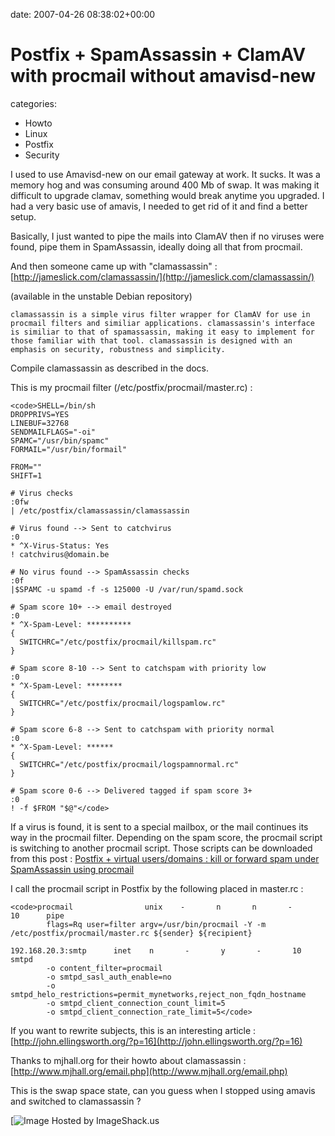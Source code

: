 


date: 2007-04-26 08:38:02+00:00


# Postfix + SpamAssassin + ClamAV with procmail without amavisd-new

categories:
- Howto
- Linux
- Postfix
- Security


I used to use Amavisd-new on our email gateway at work. It sucks. It was a memory hog and was consuming around 400 Mb of swap. It was making it difficult to upgrade clamav, something would break anytime you upgraded. I had a very basic use of amavis, I needed to get rid of it and find a better setup.

Basically, I just wanted to pipe the mails into ClamAV then if no viruses were found, pipe them in SpamAssassin, ideally doing all that from procmail. 

And then someone came up with "clamassassin" : [http://jameslick.com/clamassassin/](http://jameslick.com/clamassassin/)

(available in the unstable Debian repository)

`clamassassin is a simple virus filter wrapper for ClamAV for use in procmail filters and similiar applications. clamassassin's interface is similiar to that of spamassassin, making it easy to implement for those familiar with that tool. clamassassin is designed with an emphasis on security, robustness and simplicity. `

Compile clamassassin as described in the docs.

This is my procmail filter (/etc/postfix/procmail/master.rc) :

    
    <code>SHELL=/bin/sh
    DROPPRIVS=YES
    LINEBUF=32768
    SENDMAILFLAGS="-oi"
    SPAMC="/usr/bin/spamc"
    FORMAIL="/usr/bin/formail"
    
    FROM=""
    SHIFT=1
    
    # Virus checks
    :0fw
    | /etc/postfix/clamassassin/clamassassin
    
    # Virus found --> Sent to catchvirus
    :0
    * ^X-Virus-Status: Yes
    ! catchvirus@domain.be
    
    # No virus found --> SpamAssassin checks
    :0f
    |$SPAMC -u spamd -f -s 125000 -U /var/run/spamd.sock
    
    # Spam score 10+ --> email destroyed
    :0
    * ^X-Spam-Level: **********
    {
      SWITCHRC="/etc/postfix/procmail/killspam.rc"
    }
    
    # Spam score 8-10 --> Sent to catchspam with priority low
    :0
    * ^X-Spam-Level: ********
    {
      SWITCHRC="/etc/postfix/procmail/logspamlow.rc"
    }
    
    # Spam score 6-8 --> Sent to catchspam with priority normal
    :0
    * ^X-Spam-Level: ******
    {
      SWITCHRC="/etc/postfix/procmail/logspamnormal.rc"
    }
    
    # Spam score 0-6 --> Delivered tagged if spam score 3+
    :0
    ! -f $FROM "$@"</code>



If a virus is found, it is sent to a special mailbox, or the mail continues its way in the procmail filter. Depending on the spam score, the procmail script is switching to another procmail script. Those scripts can be downloaded from this post : [Postfix + virtual users/domains : kill or forward spam under SpamAssassin using procmail](http://blog.wains.be/post/postfix-virtual-users-and-domains-kill-spam-under-spamassassin-using-procmail/)

I call the procmail script in Postfix by the following placed in master.rc :

    
    <code>procmail                unix    -       n       n       -       10      pipe
            flags=Rq user=filter argv=/usr/bin/procmail -Y -m /etc/postfix/procmail/master.rc ${sender} ${recipient}
    
    192.168.20.3:smtp      inet    n       -       y       -       10      smtpd
            -o content_filter=procmail
            -o smtpd_sasl_auth_enable=no
            -o smtpd_helo_restrictions=permit_mynetworks,reject_non_fqdn_hostname
            -o smtpd_client_connection_count_limit=5
            -o smtpd_client_connection_rate_limit=5</code>



If you want to rewrite subjects, this is an interesting article :
[http://john.ellingsworth.org/?p=16](http://john.ellingsworth.org/?p=16)

Thanks to mjhall.org for their howto about clamassassin : [http://www.mjhall.org/email.php](http://www.mjhall.org/email.php)

This is the swap space state, can you guess when I stopped using amavis and switched to clamassassin ? 

[![Image Hosted by ImageShack.us](https://blog.wains.be/images/00-imageshack.jpg)
